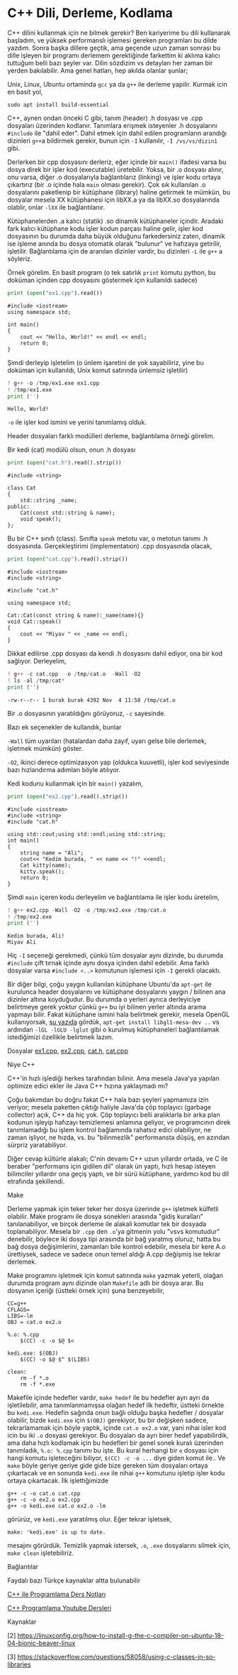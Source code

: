 # C++ Dili, Derleme, Kodlama

C++ dilini kullanmak için ne bilmek gerekir? Ben kariyerime bu dili
kullanarak başladım, ve yüksek performanslı işlemesi gereken
programları bu dilde yazdım. Sonra başka dillere geçtik, ama geçende
uzun zaman sonrası bu dille işleyen bir programı derlemem gerektiğinde
farkettim ki aklıma kalıcı tuttuğum belli bazı şeyler var. Dilin
sözdizim vs detayları her zaman bir yerden bakılabilir. Ama genel
hatları, hep akılda olanlar şunlar;

Unix, Linux, Ubuntu ortaminda `gcc` ya da `g++` ile derleme
yapilir. Kurmak icin en basit yol,

```
sudo apt install build-essential
```

C++, aynen ondan önceki C gibi, tanım (header) .h dosyası ve .cpp
dosyaları üzerinden kodlanır. Tanımlara erişmek isteyenler .h
dosyalarını `#include` ile "dahil eder". Dahil etmek için dahil edilen
programların arandığı dizinleri `g++`a bildirmek gerekir, bunun için
`-I` kullanılır, `-I /vs/vs/dizin1` gibi.

Derlerken bir cpp dosyasını derleriz, eğer içinde bir `main()` ifadesi
varsa bu dosya direk bir işler kod (executable) üretebilir. Yoksa, bir
.o dosyası alınır, onu varsa, diğer .o dosyalarıyla bağlantılarız
(linking) ve işler kodu ortaya çıkartırız (bir .o içinde hala `main`
olması gerekir). Çok sık kullanılan .o dosyalarını paketlenip bir
kütüphane (library) haline getirmek te mümkün, bu dosyalar mesela XX
kütüphanesi için libXX.a ya da libXX.so dosyalarında olablir, onlar
`-lXX` ile bağlantılanır.

Kütüphanelerden .a kalıcı (statik) .so dinamik kütüphaneler
içindir. Aradaki fark kalıcı kütüphane kodu işler kodun parçası haline
gelir, işler kod dosyasının bu durumda daha büyük olduğunu
farkedersiniz zaten, dinamik ise işleme anında bu dosya otomatik
olarak "bulunur" ve hafızaya getirilir, işletilir. Bağlantılama için
de aranılan dizinler vardir, bu dizinleri `-L` ile `g++` a söyleriz.

Örnek görelim. En basit program (o tek satırlık `print` komutu python,
bu doküman içinden cpp dosyasını göstermek için kullanıldı sadece)

```python
print (open("ex1.cpp").read())
```

```text
#include <iostream>
using namespace std;

int main() 
{
    cout << "Hello, World!" << endl << endl;
    return 0;
}

```

Şimdi derleyip işletelim (o ünlem işaretini de yok sayabiliriz, yine
bu doküman için kullanıldı, Unix komut satırında ünlemsiz işletilir)

```python
! g++ -o /tmp/ex1.exe ex1.cpp
! /tmp/ex1.exe
print ('')
```

```text
Hello, World!
```

`-o` ile işler kod ismini ve yerini tanımlamış olduk.

Header dosyaları farklı modülleri derleme, bağlantılama örneği
görelim.

Bir kedi (cat) modülü olsun, onun .h dosyası

```python
print (open("cat.h").read().strip())
```

```text
#include <string>

class Cat
{
    std::string _name;
public:
    Cat(const std::string & name);
    void speak();
};
```

Bu bir C++ sınıfı (class). Sınıfta `speak` metotu var, o metotun
tanımı .h dosyasında. Gerçekleştirimi (implementatıon) .cpp dosyasında
olacak,


```python
print (open("cat.cpp").read().strip())
```

```text
#include <iostream>
#include <string>

#include "cat.h"

using namespace std;

Cat::Cat(const string & name):_name(name){}
void Cat::speak()
{
    cout << "Miyav " << _name << endl;
}
```

Dikkat edilirse .cpp dosyası da kendi .h dosyasını dahil ediyor, ona
bir kod sağlıyor. Derleyelim,

```python
! g++ -c cat.cpp  -o /tmp/cat.o  -Wall -O2
! ls -al /tmp/cat*
print ('')
```

```text
-rw-r--r-- 1 burak burak 4392 Nov  4 11:58 /tmp/cat.o
```

Bir .o dosyasının yaratıldığını görüyoruz, `-c` sayesinde.

Bazı ek seçenekler de kullandık, bunlar

`-Wall` tüm uyarıları (hatalardan daha zayıf, uyarı gelse bile
derlemek, işletmek mümkün) göster.

`-O2`, ikinci derece optimizasyon yap (oldukca kuuvetli), işler kod seviyesinde
bazı hızlandırma adımları böyle atılıyor.

Kedi kodunu kullanmak için bir `main()` yazalım,

```python
print (open("ex2.cpp").read().strip())
```

```text
#include <iostream>
#include <string>
#include "cat.h"

using std::cout;using std::endl;using std::string;
int main()
{
    string name = "Ali";
    cout<< "Kedim burada, " << name << "!" <<endl;
    Cat kitty(name);
    kitty.speak();
    return 0;
}
```

Şimdi `main` içeren kodu derleyelim ve bağlantılama ile işler kodu üretelim,


```python
! g++ ex2.cpp -Wall -O2 -o /tmp/ex2.exe /tmp/cat.o
! /tmp/ex2.exe
print ('')
```

```text
Kedim burada, Ali!
Miyav Ali
```

Hiç `-I` seçeneği gerekmedi, çünkü tüm dosyalar aynı dizinde, bu
durumda `#include` çift tırnak içinde aynı dosya içinden dahil
edebilir. Ama farklı dosyalar varsa `#include <..>` komutunun işlemesi
için `-I` gerekli olacaktı.

Bir diğer bilgi, çoğu yaygın kullanılan kütüphane Ubuntu'da `apt-get`
ile kurulunca header dosyalarını ve kütüphane dosyalarını yaygın /
bilinen ana dizinler altına koyduğudur. Bu durumda o yerleri ayrıca
derleyiciye belirtmeye gerek yoktur çünkü `g++` bu iyi bilinen yerler
altında arama yapmayı bilir. Fakat kütüphane ismini hala belirtmek
gerekir, mesela OpenGL kullanıyorsak, [şu yazıda](../08/pyopengl.md)
gördük, `apt-get install libgl1-mesa-dev ..` vs ardından `-lGL -lGLU
-lglut` gibi o kurulmuş kütüphaneleri bağlantılamak istediğimizi
özellikle belirtmek lazım.

Dosyalar [ex1.cpp](ex1.cpp), [ex2.cpp](ex2.cpp), [cat.h](cat.h), [cat.cpp](cat.cpp)

Niye C++

C++'in hızlı işlediği herkes tarafından bilinir. Ama mesela Java'ya
yapılan optimize edici ekler ile Java C++ hızına yaklaşmadı mı?

Çoğu bakımdan bu doğru fakat C++ hala bazı şeyleri yapmamıza izin
veriyor; mesela paketten çıktığı haliyle Java'da çöp toplayıcı
(garbage collector) açık, C++ da hiç yok. Çöp toplayıcı belli
aralıklarla bir arka plan kodunun işleyip hafızayı temizlemesi
anlamına geliyor, ve programcının direk tanımlamadığı bu işlem kontrol
bağlamında rahatsız edici olabiliyor, ne zaman işliyor, ne hızda,
vs. bu "bilinmezlik" performansta düşüş, en azından sürpriz yaratabiliyor.

Diğer cevap kültürle alakalı; C'nin devamı C++ uzun yıllardır ortada,
ve C ile beraber "performans için gidilen dil" olarak ün yaptı, hızlı
hesap isteyen bilimciler yıllardır ona geçiş yaptı, ve bir sürü
kütüphane, yardımcı kod bu dil etrafında şekillendi. 

Make

Derleme yapmak için teker teker her dosya üzerinde `g++` işletmek
külfetli olabilir. Make programı ile dosya sonekleri arasında "gidiş
kuralları" tanılanabiliyor, ve birçok derleme ile alakali komutlar tek
bir dosyada toplanabiliyor. Mesela bir `.cpp` den `.o`'ya gitmenin
yolu "vsvs komutudur" denebilir, böylece iki dosya tipi arasında bir
bağ yaratmış oluruz, hatta bu bağ dosya değişimlerini, zamanları bile
kontrol edebilir, mesela bir kere A.o ürettiysek, sadece ve sadece
onun temel aldığı A.cpp değişmiş ise tekrar derlemek.

Make programını işletmek için komut satırında `make` yazmak yeterli,
olağan durumda program aynı dizinde olan `Makefile` adlı bir dosya
arar. Bu dosyanın içeriği (üstteki örnek için) şuna benzeyebilir,

```
CC=g++
CFLAGS=
LIBS=-lm
OBJ = cat.o ex2.o
     
%.o: %.cpp
	$(CC) -c -o $@ $< 

kedi.exe: $(OBJ)
	$(CC) -o $@ $^ $(LIBS) 

clean:
	rm -f *.o 
	rm -f *.exe
```

Makefile içinde hedefler vardır, `make hedef` ile bu hedefler ayrı
ayrı da işletilebilir, ama tanımlanmamışsa olağan hedef ilk hedeftir,
üstteki örnekte bu `kedi.exe`. Hedefin sağında onun bağlı olduğu başka
hedefler / dosyalar olabilir, bizde `kedi.exe` için `$(OBJ)`
gerekiyor, bu bir değişken sadece, tekrarlamamak için böyle yaptık,
içinde `cat.o ex2.o` var, yani nihai isler kod icin bu iki `.o`
dosyasi gerekiyor. Bu dosyaları da ayrı birer hedef yapabilirdik, ama
daha hızlı kodlamak için bu hedefleri bir genel sonek kuralı üzerinden
tanımladık, `%.o: %.cpp` tanımı bu işte. Bu kural herhangi bir `o`
dosyası için hangi komutu işleteceğini biliyor, `$(CC) -c -o ...` diye
giden komut ile..  Ve `make` böyle geriye geriye gide gide bize
gereken tüm dosyaları ortaya çıkartacak ve en sonunda `kedi.exe` ile
nihai `g++` komutunu işletip işler kodu ortaya çıkartacak. İlk
işlettiğimizde

```
g++ -c -o cat.o cat.cpp 
g++ -c -o ex2.o ex2.cpp 
g++ -o kedi.exe cat.o ex2.o -lm 
```

görürüz, ve `kedi.exe` yaratılmış olur. Eğer tekrar işletsek,

```
make: 'kedi.exe' is up to date.
```

mesajını görürdük. Temizlik yapmak istersek, `.o`, `.exe` dosyalarını
silmek için, `make clean` işletebiliriz.

Bağlantılar

Faydalı bazı Türkçe kaynaklar altta bulunabilir

[C++ ile Programlama Ders Notları](https://drive.google.com/uc?export=view&id=1QXYMbZkgVj6xM0ePCqL4wYKi-O3yE2l-)

[C++ Programlama Youtube Dersleri](https://www.youtube.com/watch?v=BOoPd7SJvuk&list=PLoPK1OnMH5178ZBJNAVBA2FXcBMOYmv_n)


Kaynaklar


[2] https://linuxconfig.org/how-to-install-g-the-c-compiler-on-ubuntu-18-04-bionic-beaver-linux

[3] https://stackoverflow.com/questions/58058/using-c-classes-in-so-libraries
